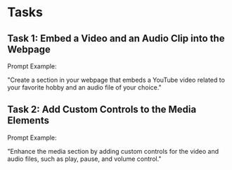 # Tasks

## Task 1: Embed a Video and an Audio Clip into the Webpage

Prompt Example:

"Create a section in your webpage that embeds a YouTube video related to your favorite hobby and an audio file of your choice."

## Task 2: Add Custom Controls to the Media Elements

Prompt Example:

"Enhance the media section by adding custom controls for the video and audio files, such as play, pause, and volume control."
